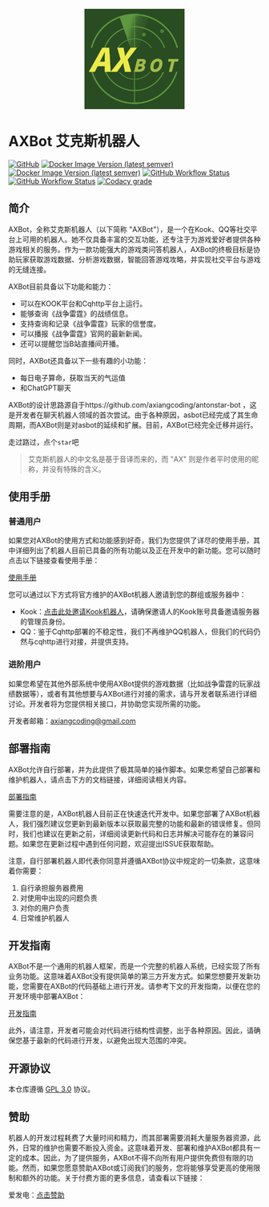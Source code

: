 <p align="center">
 <img src="docs/axbot_logo.png" height="200px" />   
</p>

# AXBot 艾克斯机器人

[![GitHub](https://img.shields.io/github/license/axiangcoding/AXBot)](LICENSE) [![Docker Image Version (latest semver)](https://img.shields.io/docker/v/axiangcoding/axbot-core?label=axbot-core&sort=semver)](https://hub.docker.com/r/axiangcoding/axbot-core) [![Docker Image Version (latest semver)](https://img.shields.io/docker/v/axiangcoding/axbot-core?label=axbot-crawler&sort=semver)](https://hub.docker.com/r/axiangcoding/axbot-crawler) [![GitHub Workflow Status](https://img.shields.io/github/actions/workflow/status/axiangcoding/AXBot/build_docker_image.yml?label=build_docker_image)](https://github.com/axiangcoding/AXBot/actions/workflows/build_docker_image.yml) [![GitHub Workflow Status](https://img.shields.io/github/actions/workflow/status/axiangcoding/AXBot/codeql.yml?label=codeql)](https://github.com/axiangcoding/AXBot/actions/workflows/codeql.yml) [![Codacy grade](https://img.shields.io/codacy/grade/501ee223d049451d9de502036fab1ce1)](https://app.codacy.com/gh/axiangcoding/AXBot/dashboard?utm_source=gh&utm_medium=referral&utm_content=&utm_campaign=Badge_grade)

## 简介

AXBot，全称艾克斯机器人（以下简称 "AXBot"），是一个在Kook、QQ等社交平台上可用的机器人。她不仅具备丰富的交互功能，还专注于为游戏爱好者提供各种游戏相关的服务。作为一款功能强大的游戏类问答机器人，AXBot的终极目标是协助玩家获取游戏数据、分析游戏数据，智能回答游戏攻略，并实现社交平台与游戏的无缝连接。

AXBot目前具备以下功能和能力：

- 可以在KOOK平台和Cqhttp平台上运行。
- 能够查询《战争雷霆》的战绩信息。
- 支持查询和记录《战争雷霆》玩家的信誉度。
- 可以播报《战争雷霆》官网的最新新闻。
- 还可以提醒您当B站直播间开播。

同时，AXBot还具备以下一些有趣的小功能：

- 每日电子算命，获取当天的气运值
- 和ChatGPT聊天

AXBot的设计思路源自于https://github.com/axiangcoding/antonstar-bot ，这是开发者在聊天机器人领域的首次尝试。由于各种原因，asbot已经完成了其生命周期，而AXBot则是对asbot的延续和扩展。目前，AXBot已经完全迁移并运行。

走过路过，点个`star`吧

> 艾克斯机器人的中文名是基于音译而来的，而 "AX" 则是作者平时使用的昵称，并没有特殊的含义。

## 使用手册
### 普通用户

如果您对AXBot的使用方式和功能感到好奇，我们为您提供了详尽的使用手册，其中详细列出了机器人目前已具备的所有功能以及正在开发中的新功能。您可以随时点击以下链接查看使用手册：

[使用手册](https://www.yuque.com/axiangcoding/ei27mo/omy4cgwvsikrwue1)

您可以通过以下方式将官方维护的AXBot机器人邀请到您的群组或服务器中：

- Kook：[点击此处邀请Kook机器人](https://www.kookapp.cn/app/oauth2/authorize?id=15253&permissions=923648&client_id=eXJ0-Ntgqw-q33Oe&redirect_uri=&scope=bot)，请确保邀请人的Kook账号具备邀请服务器的管理员身份。
- QQ：鉴于Cqhttp部署的不稳定性，我们不再维护QQ机器人，但我们的代码仍然与cqhttp进行对接，并提供支持。

### 进阶用户

如果您希望在其他外部系统中使用AXBot提供的游戏数据（比如战争雷霆的玩家战绩数据等），或者有其他想要与AXBot进行对接的需求，请与开发者联系进行详细讨论。开发者将为您提供相关接口，并协助您实现所需的功能。

开发者邮箱：axiangcoding@gmail.com

## 部署指南

AXBot允许自行部署，并为此提供了极其简单的操作脚本。如果您希望自己部署和维护机器人，请点击下方的文档链接，详细阅读相关内容。

[部署指南](docs/deploy_guide.md)

需要注意的是，AXBot机器人目前正在快速迭代开发中。如果您部署了AXBot机器人，我们强烈建议您更新到最新版本以获取最完整的功能和最新的错误修复。但同时，我们也建议在更新之前，详细阅读更新代码和日志并解决可能存在的兼容问题。如果您在更新过程中遇到任何问题，欢迎提出ISSUE获取帮助。

注意，自行部署机器人即代表你同意并遵循AXBot协议中规定的一切条款，这意味着你需要：

1. 自行承担服务器费用
2. 对使用中出现的问题负责
3. 对你的用户负责
4. 日常维护机器人

## 开发指南

AXBot不是一个通用的机器人框架，而是一个完整的机器人系统，已经实现了所有业务功能。这意味着AXBot没有提供简单的第三方开发方式。如果您想要开发新功能，您需要在AXBot的代码基础上进行开发。请参考下文的开发指南，以便在您的开发环境中部署AXBot：

[开发指南](docs/develop_guide.md)

此外，请注意，开发者可能会对代码进行结构性调整，出于各种原因。因此，请确保您基于最新的代码进行开发，以避免出现大范围的冲突。

## 开源协议

本仓库遵循 [GPL 3.0](LICENSE) 协议。

## 赞助

机器人的开发过程耗费了大量时间和精力，而其部署需要消耗大量服务器资源，此外，日常的维护也需要不断投入资金。这意味着开发、部署和维护AXBot都具有一定的成本。因此，为了提供服务，AXBot不得不向所有用户提供免费但有限的功能。然而，如果您愿意赞助AXBot或订阅我们的服务，您将能够享受更高的使用限制和额外的功能。关于付费方面的更多信息，请查看以下链接：

爱发电：[点击赞助](https://afdian.net/order/create?user_id=966767508b5811eca47c52540025c377&custom_price=10)
